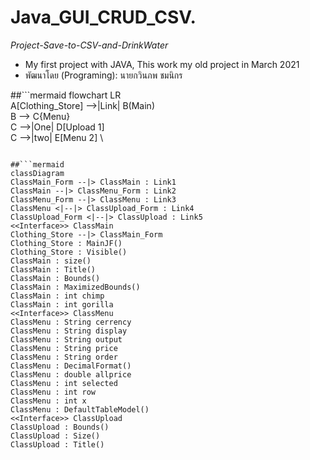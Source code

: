 # Java_GUI_CRUD_CSV.
<p><i>Project-Save-to-CSV-and-DrinkWater</i></p>

* My first project with JAVA, This work my old project in March 2021
* พัฒนาโดย (Programing): นายกวินภพ ชมนิกร 

##```mermaid
flowchart LR \
A[Clothing_Store] -->|Link| B(Main) \
B --> C{Menu} \
C -->|One| D[Upload 1] \
C -->|two| E[Menu 2] \
```

##```mermaid
classDiagram
ClassMain_Form --|> ClassMain : Link1
ClassMain --|> ClassMenu_Form : Link2
ClassMenu_Form --|> ClassMenu : Link3
ClassMenu <|--|> ClassUpload_Form : Link4
ClassUpload_Form <|--|> ClassUpload : Link5
<<Interface>> ClassMain
Clothing_Store --|> ClassMain_Form
Clothing_Store : MainJF()
Clothing_Store : Visible()
ClassMain : size()
ClassMain : Title()
ClassMain : Bounds()
ClassMain : MaximizedBounds()
ClassMain : int chimp
ClassMain : int gorilla
<<Interface>> ClassMenu
ClassMenu : String cerrency
ClassMenu : String display
ClassMenu : String output
ClassMenu : String price
ClassMenu : String order
ClassMenu : DecimalFormat()
ClassMenu : double allprice
ClassMenu : int selected
ClassMenu : int row
ClassMenu : int x
ClassMenu : DefaultTableModel()
<<Interface>> ClassUpload
ClassUpload : Bounds()
ClassUpload : Size()
ClassUpload : Title()
```
